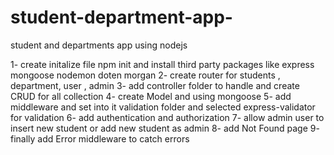 # student-department-app-
student and departments app using nodejs 

1- create initalize file npm init and install third party packages like express mongoose nodemon doten morgan 
2- create router for students , department, user , admin
3- add controller folder to handle and create CRUD for all collection
4- create Model and using mongoose 
5- add middleware and set into it validation folder and selected express-validator for validation
6- add authentication and authorization 
7- allow admin user to insert new student or add new student as admin
8- add Not Found page
9- finally add Error middleware to catch errors
